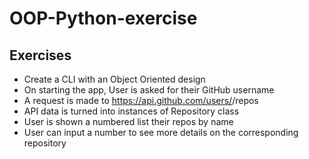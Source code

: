 # OOP-Python-exercise

## Exercises

- Create a CLI with an Object Oriented design
- On starting the app, User is asked for their GitHub username
- A request is made to https://api.github.com/users/<username>/repos
- API data is turned into instances of Repository class
- User is shown a numbered list their repos by name
- User can input a number to see more details on the corresponding repository
